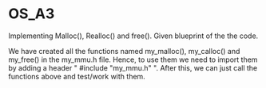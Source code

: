 # OS_A3
Implementing Malloc(), Realloc() and free(). Given blueprint of the the code. 

We have created all the functions named my_malloc(), my_calloc() and my_free() in the my_mmu.h file. Hence, to use them we need to import them by adding a header " #include "my_mmu.h" ". After this, we can just call the functions above and test/work with them.
